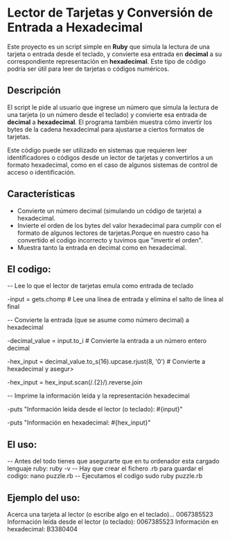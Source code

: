 # Lector de Tarjetas y Conversión de Entrada a Hexadecimal

Este proyecto es un script simple en **Ruby** que simula la lectura de una tarjeta o entrada desde el teclado, y convierte esa entrada en **decimal** a su correspondiente representación en **hexadecimal**. 
Este tipo de código podría ser útil para leer de tarjetas o códigos numéricos.

## Descripción

El script le pide al usuario que ingrese un número que simula la lectura de una tarjeta (o un número desde el teclado) y convierte esa entrada de **decimal** a **hexadecimal**. El programa también muestra cómo invertir los bytes de la cadena hexadecimal para ajustarse a ciertos formatos de tarjetas. 

Este código puede ser utilizado en sistemas que requieren leer identificadores o códigos desde un lector de tarjetas y convertirlos a un formato hexadecimal, como en el caso de algunos sistemas de control de acceso o identificación.

## Características

- Convierte un número decimal (simulando un código de tarjeta) a hexadecimal.
- Invierte el orden de los bytes del valor hexadecimal para cumplir con el formato de algunos lectores de tarjetas.Porque en nuestro caso ha convertido el codigo incorrecto y tuvimos que "invertir el orden".
- Muestra tanto la entrada en decimal como en hexadecimal.

## El codigo:

-- Lee lo que el lector de tarjetas emula como entrada de teclado

-input = gets.chomp  # Lee una línea de entrada y elimina el salto de línea al final

-- Convierte la entrada (que se asume como número decimal) a hexadecimal

-decimal_value = input.to_i  # Convierte la entrada a un número entero decimal

-hex_input = decimal_value.to_s(16).upcase.rjust(8, '0')  # Convierte a hexadecimal y asegur>

-hex_input = hex_input.scan(/.{2}/).reverse.join

-- Imprime la información leída y la representación hexadecimal

-puts "Información leída desde el lector (o teclado): #{input}"

-puts "Información en hexadecimal: #{hex_input}"


## El uso:

-- Antes del todo tienes que asegurarte que en tu ordenador esta cargado lenguaje ruby:
ruby -v
-- Hay que crear el fichero .rb para guardar el codigo:
nano puzzle.rb
-- Ejecutamos el codigo 
sudo ruby puzzle.rb

## Ejemplo del uso:

Acerca una tarjeta al lector (o escribe algo en el teclado)...
0067385523
Información leída desde el lector (o teclado): 0067385523
Información en hexadecimal: B3380404
